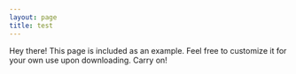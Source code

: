 ```yaml
---
layout: page
title: test
---
```

<p class="message">
  Hey there! This page is included as an example. Feel free to customize it for your own use upon downloading. Carry on!
</p>
